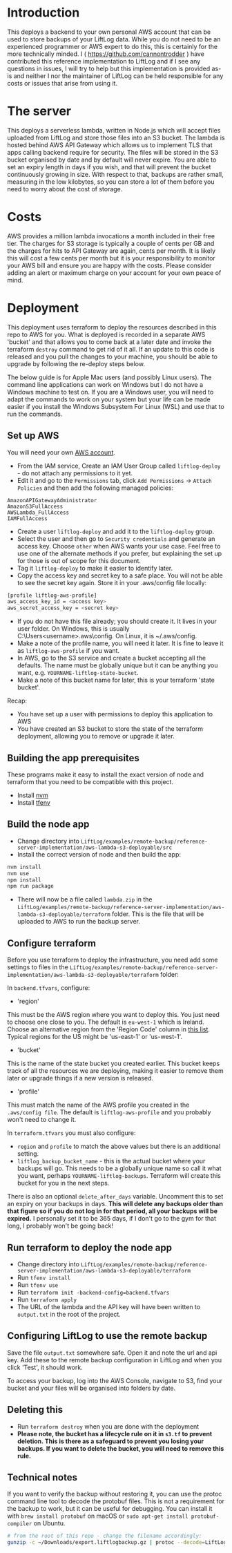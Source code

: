 # Introduction

This deploys a backend to your own personal AWS account that can be used to store backups of your LiftLog data. While you do not need to be an experienced programmer or AWS expert to do this, this is certainly for the more technically minded. I ( https://github.com/cannontrodder ) have contributed this reference implementation to LiftLog and if I see any questions in issues, I will try to help but this implementation is provided as-is and neither I nor the maintainer of LiftLog can be held responsible for any costs or issues that arise from using it.

# The server

This deploys a serverless lambda, written in Node.js which will accept files uploaded from LiftLog and store those files into an S3 bucket. The lambda is hosted behind AWS API Gateway which allows us to implement TLS that apps calling backend require for security. The files will be stored in the S3 bucket organised by date and by default will never expire. You are able to set an expiry length in days if you wish, and that will prevent the bucket continuously growing in size. With respect to that, backups are rather small, measuring in the low kilobytes, so you can store a lot of them before you need to worry about the cost of storage.

# Costs

AWS provides a million lambda invocations a month included in their free tier. The charges for S3 storage is typically a couple of cents per GB and the charges for hits to API Gateway are again, cents per month. It is likely this will cost a few cents per month but it is your responsibility to monitor your AWS bill and ensure you are happy with the costs. Please consider adding an alert or maximum charge on your account for your own peace of mind.

# Deployment

This deployment uses terraform to deploy the resources described in this repo to AWS for you. What is deployed is recorded in a separate AWS 'bucket' and that allows you to come back at a later date and invoke the terraform `destroy` command to get rid of it all. If an update to this code is released and you pull the changes to your machine, you should be able to upgrade by following the re-deploy steps below.

The below guide is for Apple Mac users (and possibly Linux users). The command line applications can work on Windows but I do not have a Windows machine to test on. If you are a Windows user, you will need to adapt the commands to work on your system but your life can be made easier if you install the Windows Subsystem For Linux (WSL) and use that to run the commands.

## Set up AWS

You will need your own [AWS account](https://aws.amazon.com/free/).

* From the IAM service, Create an IAM User Group called `liftlog-deploy` - do not attach any permissions to it yet.
* Edit it and go to the `Permissions` tab, click `Add Permissions` -> `Attach Policies` and then add the following managed policies:
```
AmazonAPIGatewayAdministrator
AmazonS3FullAccess
AWSLambda_FullAccess
IAMFullAccess
```
* Create a user `liftlog-deploy` and add it to the `liftlog-deploy` group.
* Select the user and then go to `Security credentials` and generate an access key. Choose `other` when AWS wants your use case. Feel free to use one of the alternate methods if you prefer, but explaining the set up for those is out of scope for this document.
* Tag it `liftlog-deploy` to make it easier to identify later.
* Copy the access key and secret key to a safe place. You will not be able to see the secret key again. Store it in your .aws/config file locally:

```bash
[profile liftlog-aws-profile]
aws_access_key_id = <access key>
aws_secret_access_key = <secret key>
``` 
* If you do not have this file already; you should create it. It lives in your user folder. On Windows, this is usually C:\Users\<username>\.aws\config. On Linux, it is ~/.aws/config.
* Make a note of the profile name, you will need it later. It is fine to leave it as `liftlog-aws-profile` if you want.
* In AWS, go to the S3 service and create a bucket accepting all the defaults. The name must be globally unique but it can be anything you want, e.g. `YOURNAME-liftlog-state-bucket`.
* Make a note of this bucket name for later, this is your terraform 'state bucket'.

Recap:

* You have set up a user with permissions to deploy this application to AWS
* You have created an S3 bucket to store the state of the terraform deployment, allowing you to remove or upgrade it later.
  
## Building the app prerequisites

These programs make it easy to install the exact version of node and terraform that you need to be compatible with this project.

* Install [nvm](https://github.com/nvm-sh/nvm)
* Install [tfenv](https://github.com/tfutils/tfenv)

## Build the node app

* Change directory into `LiftLog/examples/remote-backup/reference-server-implementation/aws-lambda-s3-deployable/src`
* Install the correct version of node and then build the app: 
  
```bash
nvm install
nvm use
npm install
npm run package
```
* There will now be a file called `lambda.zip` in the `LiftLog/examples/remote-backup/reference-server-implementation/aws-lambda-s3-deployable/terraform` folder. This is the file that will be uploaded to AWS to run the backup server.

## Configure terraform

Before you use terraform to deploy the infrastructure, you need add some settings to files in the `LiftLog/examples/remote-backup/reference-server-implementation/aws-lambda-s3-deployable/terraform` folder:

In `backend.tfvars`, configure:

* 'region'

This must be the AWS region where you want to deploy this. You just need to choose one close to you. The default is `eu-west-1` which is Ireland. Choose an alternative region from the 'Region Code' column in [this list](https://www.aws-services.info/regions.html). Typical regions for the US might be 'us-east-1' or 'us-west-1'.

* 'bucket'

This is the name of the state bucket you created earlier. This bucket keeps track of all the resources we are deploying, making it easier to remove them later or upgrade things if a new version is released.

* 'profile'

This must match the name of the AWS profile you created in the `.aws/config file`. The default is `liftlog-aws-profile` and you probably won't need to change it.

In `terraform.tfvars` you must also configure:

- `region` and `profile` to match the above values but there is an additional setting.
- `liftlog_backup_bucket_name` - this is the actual bucket where your backups will go. This needs to be a globally unique name so call it what you want, perhaps `YOURNAME-liftlog-backups`. Terraform will create this bucket for you in the next steps.

There is also an optional `delete_after_days` variable. Uncomment this to set an expiry on your backups in days. **This will delete any backups older than that figure so if you do not log in for that period, all your backups will be expired.** I personally set it to be 365 days, if I don't go to the gym for that long, I probably won't be going back!

## Run terraform to deploy the node app

* Change directory into `LiftLog/examples/remote-backup/reference-server-implementation/aws-lambda-s3-deployable/terraform`
* Run `tfenv install`
* Run `tfenv use`
* Run `terraform init -backend-config=backend.tfvars`
* Run `terraform apply`
* The URL of the lambda and the API key will have been written to `output.txt` in the root of the project.

## Configuring LiftLog to use the remote backup

Save the file `output.txt` somewhere safe. Open it and note the url and api key. Add these to the remote backup configuration in LiftLog and when you click 'Test', it should work.

To access your backup, log into the AWS Console, navigate to S3, find your bucket and your files will be organised into folders by date.

## Deleting this 

* Run `terraform destroy` when you are done with the deployment
* **Please note, the bucket has a lifecycle rule on it in `s3.tf` to prevent deletion. This is there as a safeguard to prevent you losing your backups. If you want to delete the bucket, you will need to remove this rule.**

## Technical notes

If you want to verify the backup without restoring it, you can use the protoc command line tool to decode the protobuf files. This is not a requirement for the backup to work, but it can be useful for debugging. You can install it with `brew install protobuf` on macOS or `sudo apt-get install protobuf-compiler` on Ubuntu.

```bash
# from the root of this repo - change the filename accordingly:
gunzip -c ~/Downloads/export.liftlogbackup.gz | protoc --decode=LiftLog.Ui.Models.ExportedDataDao.ExportedDataDaoV2 --proto_path=LiftLog.Ui Models/ExportedDataDao/ExportedDataDaoV2.proto
```
